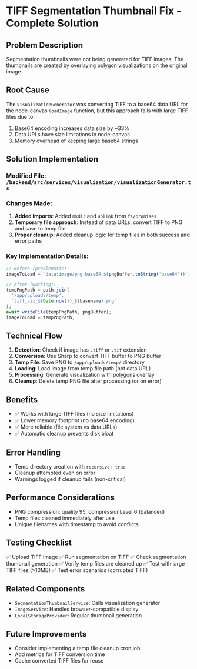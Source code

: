 # TIFF Segmentation Thumbnail Fix - Complete Solution

## Problem Description

Segmentation thumbnails were not being generated for TIFF images. The thumbnails are created by overlaying polygon visualizations on the original image.

## Root Cause

The `VisualizationGenerator` was converting TIFF to a base64 data URL for the node-canvas `loadImage` function, but this approach fails with large TIFF files due to:

1. Base64 encoding increases data size by ~33%
2. Data URLs have size limitations in node-canvas
3. Memory overhead of keeping large base64 strings

## Solution Implementation

### Modified File: `/backend/src/services/visualization/visualizationGenerator.ts`

### Changes Made:

1. **Added imports**: Added `mkdir` and `unlink` from `fs/promises`
2. **Temporary file approach**: Instead of data URLs, convert TIFF to PNG and save to temp file
3. **Proper cleanup**: Added cleanup logic for temp files in both success and error paths

### Key Implementation Details:

```typescript
// Before (problematic):
imageToLoad = `data:image/png;base64,${pngBuffer.toString('base64')}`;

// After (working):
tempPngPath = path.join(
  '/app/uploads/temp',
  `tiff_viz_${Date.now()}_${basename}.png`
);
await writeFile(tempPngPath, pngBuffer);
imageToLoad = tempPngPath;
```

## Technical Flow

1. **Detection**: Check if image has `.tiff` or `.tif` extension
2. **Conversion**: Use Sharp to convert TIFF buffer to PNG buffer
3. **Temp File**: Save PNG to `/app/uploads/temp/` directory
4. **Loading**: Load image from temp file path (not data URL)
5. **Processing**: Generate visualization with polygons overlay
6. **Cleanup**: Delete temp PNG file after processing (or on error)

## Benefits

- ✅ Works with large TIFF files (no size limitations)
- ✅ Lower memory footprint (no base64 encoding)
- ✅ More reliable (file system vs data URLs)
- ✅ Automatic cleanup prevents disk bloat

## Error Handling

- Temp directory creation with `recursive: true`
- Cleanup attempted even on error
- Warnings logged if cleanup fails (non-critical)

## Performance Considerations

- PNG compression: quality 95, compressionLevel 6 (balanced)
- Temp files cleaned immediately after use
- Unique filenames with timestamp to avoid conflicts

## Testing Checklist

✅ Upload TIFF image
✅ Run segmentation on TIFF
✅ Check segmentation thumbnail generation
✅ Verify temp files are cleaned up
✅ Test with large TIFF files (>10MB)
✅ Test error scenarios (corrupted TIFF)

## Related Components

- `SegmentationThumbnailService`: Calls visualization generator
- `ImageService`: Handles browser-compatible display
- `LocalStorageProvider`: Regular thumbnail generation

## Future Improvements

- Consider implementing a temp file cleanup cron job
- Add metrics for TIFF conversion time
- Cache converted TIFF files for reuse
